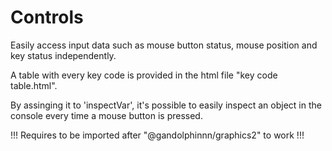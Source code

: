 # Controls
Easily access input data such as mouse button status, mouse position and key status independently.

A table with every key code is provided in the html file "key code table.html".

By assinging it to 'inspectVar', it's possible to easily inspect an object in the console every time a mouse button is pressed.

!!! Requires to be imported after "@gandolphinnn/graphics2" to work !!!

